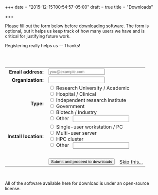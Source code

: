 +++
date = "2015-12-15T00:54:57-05:00"
draft = true
title = "Downloads"

+++

<div id="registered">

Please fill out the form below before downloading software. The form is optional, but
it helps us keep track of how many users we have and is critical for justifying future work.

Registering really helps us -- Thanks!

<br/>

<br/>

<form id="download_form">
<table class="download_form">
	<tr><td align="right"><b>Email address:</b></td><td colspan="2"><input type="text" name="email" placeholder="you@example.com"/></td></tr>
	<tr><td align="right"><b>Organization:</b></td><td colspan="2"><input type="text" name="org"/></td></tr>
	<tr><td align="right"><b>Type:</b></td><td colspan="2">
		<input type="radio" name="orgtype" value="academia"> Research University / Academic</input><br/>
		<input type="radio" name="orgtype" value="clinical"> Hospital / Clinical</input><br/>
		<input type="radio" name="orgtype" value="institute"> Independent research institute</input><br/>
		<input type="radio" name="orgtype" value="govt"> Government</input><br/>
		<input type="radio" name="orgtype" value="industry"> Biotech / Industry</input><br/>
		<input type="radio" name="orgtype" value="other"> Other</input> &nbsp; <input type="text" name="orgtype_other" class="small_input"/>
	</td></tr>
	<tr><td align="right"><b>Install location:</b></td><td colspan="2">
		<input type="radio" name="installtype" value="workstation"> Single-user workstation / PC</input><br/>
		<input type="radio" name="installtype" value="server"> Multi-user server</input><br/>
		<input type="radio" name="installtype" value="cluster"> HPC cluster</input><br/>
		<input type="radio" name="installtype" value="other"> Other</input> &nbsp; <input type="text" name="installtype_other" class="small_input"/>
	</td></tr>
	<tr><td>&nbsp;</td></tr>
	<tr><td></td><td><input type="submit" value="Submit and proceed to downloads" class="btn btn-primary"/></td><td align="right"><a href="/downloads/direct" class="btn" id="skip_register" onclick="return are_you_sure();">Skip this...</a></td></tr>
</table>
</form>

<br/>

All of the software available here for download is under an open-source license.

</div>
